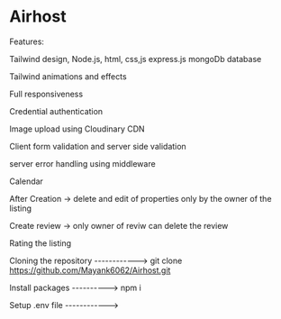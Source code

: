 # Airhost

Features:

Tailwind design, 
Node.js,
html,
css,js
express.js
mongoDb database

Tailwind animations and effects

Full responsiveness

Credential authentication

Image upload using Cloudinary CDN

Client form validation and server side validation

server error handling using middleware

Calendar

After Creation -> delete and edit of properties only by the owner of the listing

Create review -> only owner of reviw can delete the review

Rating the listing


Cloning the repository ------------> git clone https://github.com/Mayank6062/Airhost.git

Install packages ----------> npm i

Setup .env file ------------>

